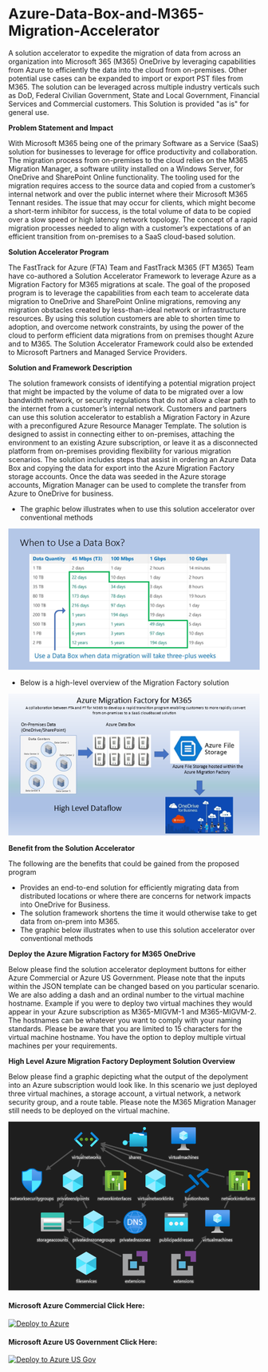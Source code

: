 # Azure-Data-Box-and-M365-Migration-Accelerator
A solution accelerator to expedite the migration of data from across an organization into Microsoft 365 (M365) OneDrive by leveraging capabilities from Azure to efficiently the data into the cloud from on-premises. Other potential use cases can be expanded to import or export PST files from M365. The solution can be leveraged across multiple industry verticals such as DoD, Federal Civilian Government, State and Local Government, Financial Services and Commercial customers.  This Solution is provided "as is" for general use.

**Problem Statement and Impact**

With Microsoft M365 being one of the primary Software as a Service (SaaS) solution for businesses to leverage for office productivity and collaboration. The migration process from on-premises to the cloud relies on the M365 Migration Manager, a software utility installed on a Windows Server, for OneDrive and SharePoint Online functionality. The tooling used for the migration requires access to the source data and copied from a customer’s internal network and over the public internet where their Microsoft M365 Tennant resides. The issue that may occur for clients, which might become a short-term inhibitor for success, is the total volume of data to be copied over a slow speed or high latency network topology. The concept of a rapid migration processes needed to align with a customer’s expectations of an efficient transition from on-premises to a SaaS cloud-based solution.

**Solution Accelerator Program**

The FastTrack for Azure (FTA) Team and FastTrack M365 (FT M365) Team have co-authored a Solution Accelerator Framework to leverage Azure as a Migration Factory for M365 migrations at scale. The goal of the proposed program is to leverage the capabilities from each team to accelerate data migration to OneDrive and SharePoint Online migrations, removing any migration obstacles created by less-than-ideal network or infrastructure resources.  By using this solution customers are able to shorten time to adoption, and overcome network constraints, by using the power of the cloud to perform efficient data migrations from on premises thought Azure and to M365. The Solution Accelerator Framework could also be extended to Microsoft Partners and Managed Service Providers.

**Solution and Framework Description**

The solution framework consists of identifying a potential migration project that might be impacted by the volume of data to be migrated over a low bandwidth network, or security regulations that do not allow a clear path to the internet from a customer’s internal network. Customers and partners can use this solution accelerator to establish a Migration Factory in Azure with a preconfigured Azure Resource Manager Template. The solution is designed to assist in connecting either to on-premises, attaching the environment to an existing Azure subscription, or leave it as a disconnected platform from on-premises providing flexibility for various migration scenarios. The solution includes steps that assist in ordering an Azure Data Box and copying the data for export into the Azure Migration Factory storage accounts. Once the data was seeded in the Azure storage accounts, Migration Manager can be used to complete the transfer from Azure to OneDrive for business.

* The graphic below illustrates when to use this solution accelerator over conventional methods
 <img src="/Images/WhenToUseDataBox.png" alt="When to Use DataBox" title="When to Use DataBox">
 
* Below is a high-level overview of the Migration Factory solution
 <img src="/Images/High-level_Arch.png" alt="High-Level Architecture" title="High-Level Architecture">
 

**Benefit from the Solution Accelerator**

The following are the benefits that could be gained from the proposed program

* Provides an end-to-end solution for efficiently migrating data from distributed locations or where there are concerns for network impacts into OneDrive for Business.
* The solution framework shortens the time it would otherwise take to get data from on-prem into M365.
* The graphic below illustrates when to use this solution accelerator over conventional methods

**Deploy the Azure Migration Factory for M365 OneDrive**

Below please find the solution accelerator deployment buttons for either Azure Commercial or Azure US Government. Please note that the inputs within the JSON template can be changed based on you particular scenario. We are also adding a dash and an ordinal number to the virtual machine hostname. Example if you were to deploy two virtual machines they would appear in your Azure subscription as M365-MIGVM-1 and M365-MIGVM-2. The hostnames can be whatever you want to comply with your naming standards. Please be aware that you are limited to 15 characters for the virtual machine hostname. You have the option to deploy multiple virtual machines per your requirements.  

[website]: https://youtu.be/sZ3s3GTlZi4

**High Level Azure Migration Factory Deployment Solution Overview**

Below please find a graphic depicting what the output of the depolyment into an Azure subscription would look like. In this scenario we just deployed three virtual machines, a storage account, a virtual network, a network security group, and a route table. Please note the M365 Migration Manager still needs to be deployed on the virtual machine.

<img src="/Images/AzureMigrationFactory.png" alt="High-Level Azure Migration Architecture" title="High-Level Azure Migration Architecture">

#### Microsoft Azure Commercial Click Here: ####
[![Deploy to Azure](https://aka.ms/deploytoazurebutton)](https://portal.azure.com/#blade/Microsoft_Azure_CreateUIDef/CustomDeploymentBlade/uri/https%3A%2F%2Fraw.githubusercontent.com%2Fadelagar%2FAzure-Data-Box-and-M365-Migration-Accelerator%2Fmain%2Fazuredeploy.json/uiFormDefinitionUri/https%3A%2F%2Fraw.githubusercontent.com%2Fadelagar%2FAzure-Data-Box-and-M365-Migration-Accelerator%2Fmain%2Fforms%2Fui.json)

#### Microsoft Azure US Government Click Here: ####
[![Deploy to Azure US Gov](https://aka.ms/deploytoazuregovbutton)](https://portal.azure.us/#blade/Microsoft_Azure_CreateUIDef/CustomDeploymentBlade/uri/https%3A%2F%2Fraw.githubusercontent.com%2Fadelagar%2FAzure-Data-Box-and-M365-Migration-Accelerator%2Fmain%2Fazuredeploy.json/uiFormDefinitionUri/https%3A%2F%2Fraw.githubusercontent.com%2Fadelagar%2FAzure-Data-Box-and-M365-Migration-Accelerator%2Fmain%2Fforms%2Fui.json)
